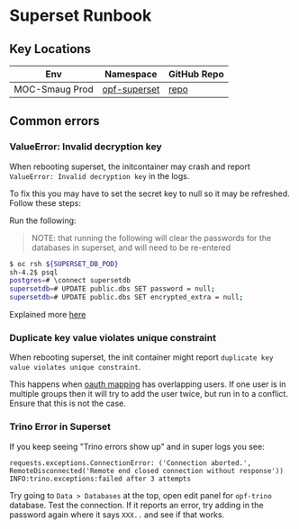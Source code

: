 # Superset Runbook

## Key Locations

| Env            | Namespace                | GitHub Repo  |
| -------------- | ------------------------ | ------------ |
| MOC-Smaug Prod | [opf-superset][superset] | [repo][repo] |

## Common errors

### ValueError: Invalid decryption key

When rebooting superset, the initcontainer may crash and report `ValueError: Invalid decryption key` in the logs.

To fix this you may have to set the secret key to null so it may be refreshed. Follow these steps:

Run the following:

> NOTE: that running the following will clear the passwords for the databases in superset, and will need to be re-entered

```bash
$ oc rsh ${SUPERSET_DB_POD}
sh-4.2$ psql
postgres=# \connect supersetdb
supersetdb=# UPDATE public.dbs SET password = null;
supersetdb=# UPDATE public.dbs SET encrypted_extra = null;
```

Explained more [here](https://github.com/operate-first/SRE/issues/408)

### Duplicate key value violates unique constraint

When rebooting superset, the init container might report `duplicate key value violates unique constraint`.

This happens when [oauth mapping][oauth-mapping] has overlapping users. If one user is in multiple groups then it will
try to add the user twice, but run in to a conflict. Ensure that this is not the case.

### Trino Error in Superset

If you keep seeing "Trino errors show up" and in super logs you see:
```
requests.exceptions.ConnectionError: ('Connection aborted.', RemoteDisconnected('Remote end closed connection without response'))
INFO:trino.exceptions:failed after 3 attempts
```
Try going to `Data > Databases` at the top, open edit panel for `opf-trino` database. Test the connection.
If it reports an error, try adding in the password again where it says `XXX..` and see if that works.

[oauth-mapping]: https://github.com/operate-first/apps/blob/master/odh-manifests/smaug/superset/base/secret.yaml#L29
[superset]: https://superset.operate-first.cloud
[repo]: https://github.com/operate-first/apps/tree/master/kfdefs/overlays/moc/smaug/opf-superset

